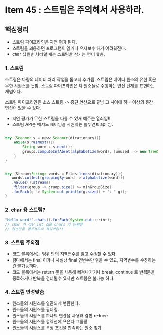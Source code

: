 # Item 45 : 스트림은 주의해서 사용하라.

## 핵심정리

- 스트림 파이프라인은 지연 평가 된다.
- 스트림을 과용하면 프로그램이 읽거나 유지보수 하기 어려워진다.
- char 값들을 처리할 때는 스트림을 삼가는 편이 좋음.

### 1. 스트림

스트림은 다량의 데이터 처리 작업을 돕고자 추가됨.
스트림은 데이터 원소의 유한 혹은 무한 시퀀스를 뜻함.
스트림 파이프라인은 이 원소들로 수행하는 연산 단계를 표현하는 개념이다.

스트림 파이프라인은 소스 스트림 -> 종단 연산으로 끝남
그 사이에 하나 이상의 중간 연산이 있을 수 있다.

- 지연 평가가 무한 스트림을 다룰 수 있게 해주는 열쇠임!!
- 스트림 API는 메서드 체이닝을 지원하는 플루언트 api 임.

```java

try (Scanner s = neww Scanner(dicationary)){
    while(s.hasNext()){
        String word = s.next();
        groups.computeInfAbset(alphabetize(word), (unused) -> new TreeSet<>()).add(word);
    }
}

```

```java

try (Stream<String> words = Files.lines(dicationary)){
   words.collect(groupingBy(word -> alphabetize(ward)))
   .values().stream()
   .filter(group -> gruop.size() >= minGroupSize)
   .forEach(g -> System.out.println(g.size() + ": " g));
}

```

### 2. char 용 스트림?

```java
"Hello ward!".chars().forEach(System.out::print);
// char 가 아닌 int 값을 chars 가 반환됨
// 형변환을 명시적으로 해줘야함!!
```

### 3. 스트림 주의점

- 코드 블록에서는 범위 안의 지역변수를 읽고 수정할 수 있다.
- 람다에서는 final 이거나 사실상 final 인변수만 읽을 수 있고, 지역변수를 수정하는건 불가능하다.
- 코드 블록에서는 return 문을 사용해 빠져나가거나 break, continue 로 반복문을 종료하거나
  반복을 건너뛸수 있지만 스트림은 불가능 하다.

### 4. 스트림 안성맞춤

- 원소들의 시퀀스를 일관되게 변환한다.
- 원소들의 시퀀스를 필터링.
- 원소들의 시퀀스를 하나의 연산을 사용해 결합 reduce
- 원소들의 시퀀스를 컬렉션에 모은다 그룹핑
- 원소들의 시퀀스를 특정 조건을 만족하는 원소 찾기
